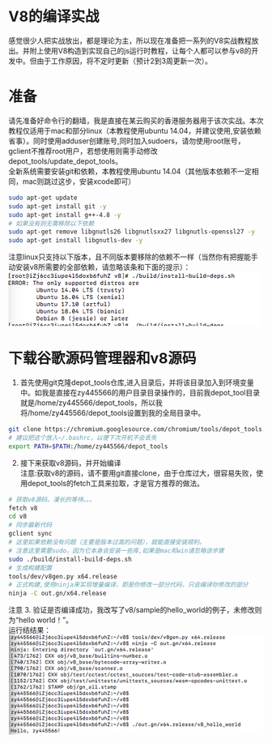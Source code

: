 # V8的编译实战
感觉很少人把实战放出，都是理论为主，所以现在准备把一系列的V8实战教程放出。并附上使用V8构造到实现自己的js运行时教程，让每个人都可以参与v8的开发中。但由于工作原因，将不定时更新（预计2到3周更新一次）。

# 准备
请先准备好命令行的翻墙，我是直接在某云购买的香港服务器用于该次实战。本次教程仅适用于mac和部分linux（本教程使用ubuntu 14.04，并建议使用,安装依赖省事）。同时使用adduser创建账号,同时加入sudoers，请勿使用root账号，gclient不推荐root用户，若想使用则需手动修改depot_tools/update_depot_tools。 <br />
全新系统需要安装git和依赖，本教程使用ubuntu 14.04（其他版本依赖不一定相同，mac则跳过这步，安装xcode即可） <br />
```sh
sudo apt-get update
sudo apt-get install git -y
sudo apt-get install g++-4.8 -y
# 如果没有则无需移除以下依赖
sudo apt-get remove libgnutls26 libgnutlsxx27 libgnutls-openssl27 -y 
sudo apt-get install libgnutls-dev -y
```
注意linux只支持以下版本，且不同版本要移除的依赖不一样（当然你有把握能手动安装v8所需要的全部依赖，请忽略该条和下面的提示）： <br />
![build_deps](./build_deps.png)

# 下载谷歌源码管理器和v8源码 <br />
1. 首先使用git克隆depot_tools仓库,进入目录后，并将该目录加入到环境变量中。如我是直接在zy445566的用户目录目录操作的，目前我depot_tool目录就是/home/zy445566/depot_tools，所以我将/home/zy445566/depot_tools设置到我的全局目录中。<br />
```sh
git clone https://chromium.googlesource.com/chromium/tools/depot_tools.git
# 建议把这个放入~/.bashrc，以便下次开机不会丢失
export PATH=$PATH:/home/zy445566/depot_tools 
```
2. 接下来获取v8源码，并开始编译<br />
注意:获取v8的源码，请不要用git直接clone，由于仓库过大，很容易失败，使用depot_tools的fetch工具来拉取，才是官方推荐的做法。<br />
```sh
# 获取v8源码。漫长的等待。。。
fetch v8
cd v8 
# 同步最新代码
gclient sync
# 这里如果依赖没有问题（主要是版本过高的问题），就能直接安装顺利。
# 注意这里需要sudo，因为它本身会安装一些库,如果是mac和win请忽略该步骤
sudo ./build/install-build-deps.sh 
# 生成构建配置
tools/dev/v8gen.py x64.release 
# 正式构建,使用ninja来实现增量编译，即是你修改一部分代码，只会编译你修改的部分
ninja -C out.gn/x64.release 
```
注意
3. 验证是否编译成功，我改写了v8/sample的hello_world的例子，未修改则为“hello world！”。 <br />
运行结结果：<br />
![v8_hello_world](./v8_hello_world.png)









